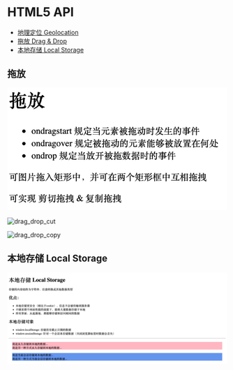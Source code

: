# HTML5 API

- [地理定位 Geolocation](#geolocation)
- [拖放 Drag & Drop](#drag&drop)
- [本地存储 Local Storage](#LocalStorage)

<a name="drag&drop"></a>

## 拖放

![drag_drop](ScreenShots/drag_drop.png)

![drag_drop_cut](ScreenShots/drag_drop_cut.gif)

![drag_drop_copy](ScreenShots/drag_drop_copy.gif)



<a name="LocalStorage"></a>

## 本地存储 Local Storage

![LocalStorage](ScreenShots/LocalStorage.png)





